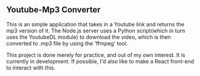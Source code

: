 ## Youtube-Mp3 Converter

This is an simple application that takes in a Youtube link and returns the mp3 version of it. The Node.js server uses a Python script(which in turn uses the YoutubeDL module) to download the video, which is then converted to .mp3 file by using the 'ffmpeg' tool.

This project is done merely for practice, and out of my own interest. 
It is currently in development. If possible, I'd also like to make a React front-end to interact with this.
